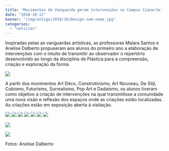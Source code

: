 ```yaml
---
title: "Movimentos de Vanguarda geram intervenções no Campus Cianorte - Disciplina de Plástica II"
date: "2018-10-11"
banner: "/img/antigo/2018/10/Design-sem-nome.jpg"
categories: 
  - "noticias"
---
```




Inspiradas pelas as vanguardas artísticas, as professoras Maiara Santos e Anelise Dalberto propuseram aos alunos do primeiro ano a elaboração de intervenções com o intuito de transmitir ao observador o repertório desenvolvido ao longo da disciplina de Plástica para a compreensão, criação e exploração da forma.

<!-- more -->

[![](/img/antigo/2018/10/Design-sem-nome-632x356.jpg)](/img/antigo/2018/10/Design-sem-nome.jpg)

A partir dos movimentos Art Déco, Construtivismo, Art Nouveau, De Stijl, Cubismo, Futurismo, Surrealismo, Pop Art e Dadaísmo, os alunos tiveram como objetivo a criação de intervenções na qual transmitisse a comunidade uma nova visão e reflexão dos espaços onde as criações estão localizadas. As criações estão em exposição aberta à visitação.

[![](/img/antigo/2018/10/Art-Déco)](/img/antigo/2018/10/Art-Déco.jpg) [![](/img/antigo/2018/10/Art-Nouveu-632x418.jpg)](/img/antigo/2018/10/Art-Nouveu.jpg) [![](/img/antigo/2018/10/Construtivismo-632x281.jpg)](/img/antigo/2018/10/Construtivismo.jpg) [![](/img/antigo/2018/10/Cubismo.jpg)](/img/antigo/2018/10/Cubismo.jpg) [![](/img/antigo/2018/10/De-Stijl-632x279.jpg)](/img/antigo/2018/10/De-Stijl.jpg) [![](/img/antigo/2018/10/Futurismo.jpg)](/img/antigo/2018/10/Futurismo.jpg) [![](/img/antigo/2018/10/Surrealismo.jpg)](/img/antigo/2018/10/Surrealismo.jpg)

[![](/img/antigo/2018/10/Dadaísmo-632x311.jpg)](/img/antigo/2018/10/Dadaísmo.jpg)

[![](/img/antigo/2018/10/Pop-Art.jpg)](/img/antigo/2018/10/Pop-Art.jpg)

Fotos: Anelise Dalberto
